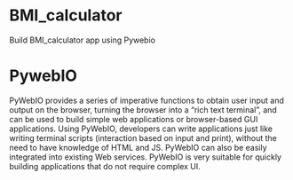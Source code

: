 # BMI_calculator
Build BMI_calculator app using Pywebio
# PywebIO
PyWebIO provides a series of imperative functions to obtain user input and output on the browser, turning the browser into a “rich text terminal”, and can be used to build simple web applications or browser-based GUI applications. Using PyWebIO, developers can write applications just like writing terminal scripts (interaction based on input and print), without the need to have knowledge of HTML and JS. PyWebIO can also be easily integrated into existing Web services. PyWebIO is very suitable for quickly building applications that do not require complex UI.
